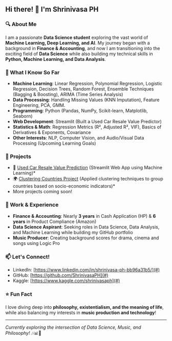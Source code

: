 ## Hi there! 👋 I'm Shrinivasa PH

### 🔍 About Me
I am a passionate **Data Science student** exploring the vast world of **Machine Learning, Deep Learning, and AI**. My journey began with a background in **Finance & Accounting**, and now I am transitioning into the exciting field of **Data Science** while also building my technical skills in **Python, Machine Learning, and Data Analysis**.

### 🧠 What I Know So Far
- **Machine Learning**: Linear Regression, Polynomial Regression, Logistic Regression, Decision Trees, Random Forest, Ensemble Techniques (Bagging & Boosting), ARIMA (Time Series Analysis)
- **Data Processing**: Handling Missing Values (KNN Imputation), Feature Engineering, PCA, GMM.
- **Programming**: Python (Pandas, NumPy, Scikit-learn, Matplotlib, Seaborn)
- **Web Development**: Streamlit (Built a Used Car Resale Value Predictor)
- **Statistics & Math**: Regression Metrics (R², Adjusted R², VIF), Basics of Derivatives & Exponents, Covariance
- **Other Interests**: NLP, Computer Vision, and Audio/Visual Data Processing (Upcoming Learning Goals)

### 🚀 Projects
- 🔗 [Used Car Resale Value Prediction](https://github.com/ShrinivasaPH/ML-Clustering-Countries) (Streamlit Web App using Machine Learning)*
- 🌍 [Clustering Countries Project](https://github.com/ShrinivasaPH/Cars24-Resale-ML-Model) (Applied clustering techniques to group countries based on socio-economic indicators)*
- More projects coming soon!

### 📌 Work & Experience
- **Finance & Accounting**: Nearly **3 years** in Cash Application (HP) & **6 years** in Product Compliance (Amazon)
- **Data Science Aspirant**: Seeking roles in Data Science, Data Analysis, and Machine Learning while building my GitHub portfolio
- **Music Producer**: Creating background scores for drama, cinema and songs using Logic Pro

### 📫 Let's Connect!
- LinkedIn: [https://www.linkedin.com/in/shrinivasa-ph-bb96a31b5/](#)
- GitHub: [https://github.com/ShrinivasaPH](#)
- Kaggle: [https://www.kaggle.com/shrinivasaph](#)

### ⭐ Fun Fact
I love diving deep into **philosophy, existentialism, and the meaning of life**, while also balancing my interests in **music production and technology**!

---
*Currently exploring the intersection of Data Science, Music, and Philosophy!* 🎶📊💭

